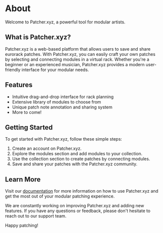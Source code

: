 # About

Welcome to Patcher.xyz, a powerful tool for modular artists.

## What is Patcher.xyz?

Patcher.xyz is a web-based platform that allows users to save and share eurorack patches. With Patcher.xyz, you can easily craft your own patches by selecting and connecting modules in a virtual rack. Whether you're a beginner or an experienced musician, Patcher.xyz provides a modern user-friendly interface for your modular needs.

## Features

* Intuitive drag-and-drop interface for rack planning
* Extensive library of modules to choose from
* Unique patch note annotation and sharing system
* More to come!

## Getting Started

To get started with Patcher.xyz, follow these simple steps:

1. Create an account on Patcher.xyz.
2. Explore the modules section and add modules to your collection.
3. Use the collection section to create patches by connecting modules.
4. Save and share your patches with the Patcher.xyz community.

## Learn More

Visit our [documentation](./) for more information on how to use Patcher.xyz and get the most out of your modular patching experience.

We are constantly working on improving Patcher.xyz and adding new features. If you have any questions or feedback, please don't hesitate to reach out to our support team.

Happy patching!
